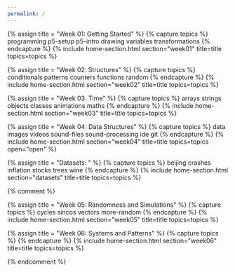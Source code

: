 ```yaml
---
permalink: /
---
```

{% assign title = "Week 01: Getting Started" %}
{% capture topics %}
  programming
  p5-setup
  p5-intro
  drawing
  variables
  transformations
{% endcapture %}
{% include home-section.html section="week01" title=title topics=topics %}

{% assign title = "Week 02: Structures" %}
{% capture topics %}
  conditionals
  patterns
  counters
  functions
  random
{% endcapture %}
{% include home-section.html section="week02" title=title topics=topics %}

{% assign title = "Week 03: Time" %}
{% capture topics %}
  arrays
  strings
  objects
  classes
  animations
  maths
{% endcapture %}
{% include home-section.html section="week03" title=title topics=topics %}

{% assign title = "Week 04: Data Structures" %}
{% capture topics %}
  data
  images
  videos
  sound-files
  sound-processing
  ide
  git
{% endcapture %}
{% include home-section.html section="week04" title=title topics=topics open="open" %}

{% assign title = "Datasets: " %}
{% capture topics %}
  beijing
  crashes
  inflation
  stocks
  trees
  wine
{% endcapture %}
{% include home-section.html section="datasets" title=title topics=topics %}

{% comment %}

{% assign title = "Week 05: Randomness and Simulations" %}
{% capture topics %}
  cycles
  sincos
  vectors
  more-random
{% endcapture %}
{% include home-section.html section="week05" title=title topics=topics %}

{% assign title = "Week 06: Systems and Patterns" %}
{% capture topics %}
{% endcapture %}
{% include home-section.html section="week06" title=title topics=topics %}

{% endcomment %}
